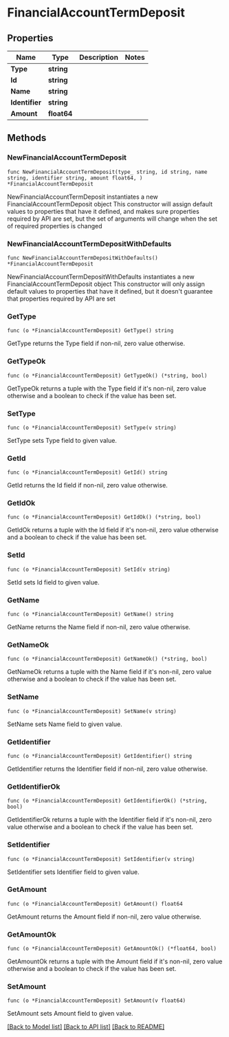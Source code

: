 # FinancialAccountTermDeposit

## Properties

Name | Type | Description | Notes
------------ | ------------- | ------------- | -------------
**Type** | **string** |  | 
**Id** | **string** |  | 
**Name** | **string** |  | 
**Identifier** | **string** |  | 
**Amount** | **float64** |  | 

## Methods

### NewFinancialAccountTermDeposit

`func NewFinancialAccountTermDeposit(type_ string, id string, name string, identifier string, amount float64, ) *FinancialAccountTermDeposit`

NewFinancialAccountTermDeposit instantiates a new FinancialAccountTermDeposit object
This constructor will assign default values to properties that have it defined,
and makes sure properties required by API are set, but the set of arguments
will change when the set of required properties is changed

### NewFinancialAccountTermDepositWithDefaults

`func NewFinancialAccountTermDepositWithDefaults() *FinancialAccountTermDeposit`

NewFinancialAccountTermDepositWithDefaults instantiates a new FinancialAccountTermDeposit object
This constructor will only assign default values to properties that have it defined,
but it doesn't guarantee that properties required by API are set

### GetType

`func (o *FinancialAccountTermDeposit) GetType() string`

GetType returns the Type field if non-nil, zero value otherwise.

### GetTypeOk

`func (o *FinancialAccountTermDeposit) GetTypeOk() (*string, bool)`

GetTypeOk returns a tuple with the Type field if it's non-nil, zero value otherwise
and a boolean to check if the value has been set.

### SetType

`func (o *FinancialAccountTermDeposit) SetType(v string)`

SetType sets Type field to given value.


### GetId

`func (o *FinancialAccountTermDeposit) GetId() string`

GetId returns the Id field if non-nil, zero value otherwise.

### GetIdOk

`func (o *FinancialAccountTermDeposit) GetIdOk() (*string, bool)`

GetIdOk returns a tuple with the Id field if it's non-nil, zero value otherwise
and a boolean to check if the value has been set.

### SetId

`func (o *FinancialAccountTermDeposit) SetId(v string)`

SetId sets Id field to given value.


### GetName

`func (o *FinancialAccountTermDeposit) GetName() string`

GetName returns the Name field if non-nil, zero value otherwise.

### GetNameOk

`func (o *FinancialAccountTermDeposit) GetNameOk() (*string, bool)`

GetNameOk returns a tuple with the Name field if it's non-nil, zero value otherwise
and a boolean to check if the value has been set.

### SetName

`func (o *FinancialAccountTermDeposit) SetName(v string)`

SetName sets Name field to given value.


### GetIdentifier

`func (o *FinancialAccountTermDeposit) GetIdentifier() string`

GetIdentifier returns the Identifier field if non-nil, zero value otherwise.

### GetIdentifierOk

`func (o *FinancialAccountTermDeposit) GetIdentifierOk() (*string, bool)`

GetIdentifierOk returns a tuple with the Identifier field if it's non-nil, zero value otherwise
and a boolean to check if the value has been set.

### SetIdentifier

`func (o *FinancialAccountTermDeposit) SetIdentifier(v string)`

SetIdentifier sets Identifier field to given value.


### GetAmount

`func (o *FinancialAccountTermDeposit) GetAmount() float64`

GetAmount returns the Amount field if non-nil, zero value otherwise.

### GetAmountOk

`func (o *FinancialAccountTermDeposit) GetAmountOk() (*float64, bool)`

GetAmountOk returns a tuple with the Amount field if it's non-nil, zero value otherwise
and a boolean to check if the value has been set.

### SetAmount

`func (o *FinancialAccountTermDeposit) SetAmount(v float64)`

SetAmount sets Amount field to given value.



[[Back to Model list]](../README.md#documentation-for-models) [[Back to API list]](../README.md#documentation-for-api-endpoints) [[Back to README]](../README.md)


